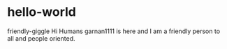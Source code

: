 # hello-world
friendly-giggle
Hi Humans
garnan1111 is here and I am a friendly person to all and people oriented.

